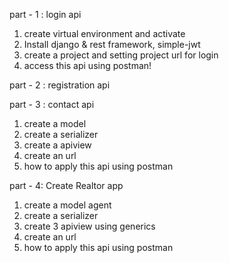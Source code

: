 part - 1 : login api

1. create virtual environment and activate
2. Install django & rest framework, simple-jwt
3. create a project and setting project url for login
4. access this api using postman!


part - 2 : registration api


part - 3 : contact api

1. create a model
2. create a serializer
3. create a apiview
4. create an url
5. how to apply this api using postman


 part - 4: Create Realtor app

 1. create a model agent
 2. create a serializer
 3. create 3 apiview using generics
 4. create an url
 5.  how to apply this api using postman
